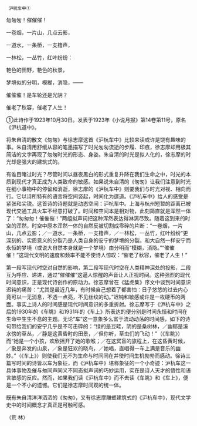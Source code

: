      沪杭车中① 

   匆匆匆！催催催！

   一卷烟，一片山，几点云影，

   一道水，一条桥，一支橹声，

   一林松，一丛竹，红叶纷纷：

   艳色的田野，艳色的秋景，

   梦境似的分明，模糊，消隐，——

   催催催！是车轮还是光阴？

   催老了秋容，催老了人生！

   ①此诗作于1923年10月30日。发表于1923年《小说月报》第14卷第11号，原名《沪杭道中》。 

   将朱自清的散文《匆匆》与徐志摩这首《沪杭车中》比较来读或许是饶有趣味的事。朱自清用舒缓从容的笔墨描写了时光匆匆流逝的步履、印痕，徐志摩却用极其简洁的文字再现了匆匆时光的形态、身姿。朱自清的时光是拟人化的，徐志摩的时光却是强大的建筑式的。

   有谁目睹过时光？尽管时间以昼夜黑白的形式重复升降在我们生命之中，时光的本质到现代才真正成为人类致命的敏感。如果说朱自清的《匆匆》让我们注意到时光在细小事物中的停留和消逝，徐志摩的《沪杭车中》则要我们与时光对视、相向而行。它以诗所特有的语言将空间竖起，时间化为邃道。《沪杭车中》给人的感受是紧张和尖锐。这首诗的诗题就是动态空间：沪杭车中。上海与杭州短暂的距离已被现代交通工具火车不经意打破了。时间和空间本是相对物，此刻简直就是浑然一体了：“匆匆匆！催催催！”两组拟声词把这种浑然表达得淋漓尽致。随着这到来的时空的浑然，时空中原本浑然一体的自然反被切割成零碎的片断：“一卷烟，一片山，几点云影；／一道水，一条桥，一支橹声，／一林松，一丛竹，红叶纷纷”更深刻的、实质意义的分裂乃是人类自身的安宁的梦境的分裂。和大自然一样安宁而永恒的梦境（或说大自然本身就是一个梦境）由分明而“模糊，消隐。”“催催催！”这现代文明的速度和频率不能不使诗人惊叹：“催老了秋容，催老了人生！”

   第一段写现代时空对自然的影响，第二段写现代时空在人类精神深处的投影，二段互为呼应、递进，通过“催催催”这逼人惊醒的声音让人正视时间。这种强烈的现代时间意识，正是现代诗创作的原动力。徐志摩曾在《猛虎集》序文中谈到时间意识迟钝的痛苦：“尤其是最近几年，有时候自己想着了都害怕：日子悠悠的过去内心竟可以一无消息，不透一点亮，不见丝纹的动。”迟钝和敏感或许是一枚硬币的两面。事实上诗人的时间感是现代时间意识的多重折射。徐志摩写于《沪杭车中》之后的1930年的《车眺》和1931年的《车上》所表达的便分别是时间永恒和时间在生命中生生不息的主题。无论“车”这一意象多么富于流动动荡的时间感，如下的诗句带给我们的安宁几乎是不可击碎的：“绿的是豆畦，阴的是桑树林，／幽郁是溪水傍的草丛，／静是这黄昏时的田景，／但你听，草虫们的飞动！”（《车眺》）而“她是一个小孩，欢欣摇开了她的歌喉；／在这冥盲的旅程上，在这昏黄时候，／象是奔发的山泉，／象是狂欢的晓鸟，／她唱，直唱得一车上满是音乐的幽妙。”（《车上》）则使我们无不为生命与时间同在并使时间生机勃勃而感动。徐诗三篇写时间的诗皆以车为象征，而《沪杭车中》堪称象征的一个小奇迹：沪杭车这一具体事物及催与匆同声同义不同态拟声词的巧妙运用，实在是诗人天才的悟性和语言敏感的反应。然而，如果我们读《沪杭车中》而不去读《车眺》和《车上》，便是一个不小的遗憾。它们是徐志摩时间观的统一体。

   既有朱自清洋洋洒洒的《匆匆》，又有徐志摩雕塑建筑式的《沪杭车中》，现代文学史中的时间概念才真正是可触可感。

   （荒 林）

